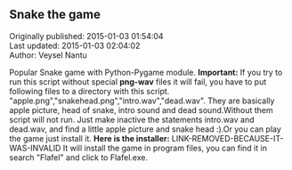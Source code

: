 ## Snake the game  
Originally published: 2015-01-03 01:54:04  
Last updated: 2015-01-03 02:04:02  
Author: Veysel Nantu  
  
Popular Snake game with Python-Pygame module. **Important:** If you try to run this script without special **png-wav** files it will fail, you have to put following files to a directory with this script. "apple.png","snakehead.png","intro.wav","dead.wav". They are basically apple picture, head of snake, intro sound and dead sound.Without them script will not run. Just make inactive the statements intro.wav and dead.wav, and find a little apple picture and snake head :).Or you can play the game just install it. **Here is the installer:** LINK-REMOVED-BECAUSE-IT-WAS-INVALID
It will install the game in program files, you can find it in search "Flafel" and click to Flafel.exe.  
